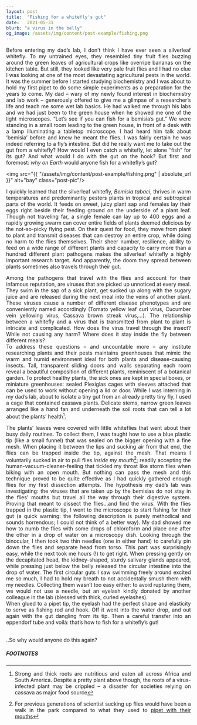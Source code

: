 ```yaml
---
layout: post
title:  "Fishing for a whitefly's gut"
date:   2021-05-31
blurb: "a virus in the belly"
og_image: /assets/img/content/post-example/fishing.png
---
```

<style>body {text-align: justify}</style>

Before entering my dad’s lab, I don’t think I have ever seen a silverleaf whitefly. To my untrained eyes, they resembled tiny fruit flies buzzing around the green leaves of agricultural crops like overripe bananas on the kitchen table. But still, they looked like very pale fruit flies and I had no clue I was looking at one of the most devastating agricultural pests in the world. It was the summer before I started studying biochemistry and I was about to hold my first pipet to do some simple experiments as a preparation for the years to come. My dad – wary of my newly found interest in biochemistry and lab work – generously offered to give me a glimpse of a researcher’s life and teach me some wet lab basics. He had walked me through his labs and we had just been to the green house when he showed me one of the light microscopes. “Let’s see if you can fish for a bemisia’s gut.” We were standing in a small room leading to the green house, in front of a desk with a lamp illuminating a tabletop microscope. I had heard him talk about ‘bemisia’ before and knew he meant the flies. I was fairly certain he was indeed referring to a fly’s intestine. But did he really want me to take out the gut from a whitefly? How would I even catch a whitefly, let alone “fish” for its gut? And what would I do with the gut on the hook? But first and foremost: *why on Earth* would anyone fish for a whitefly’s gut?

<img src="{{ "/assets/img/content/post-example/fishing.png" | absolute_url }}" alt="bay" class="post-pic"/>

I quickly learned that the silverleaf whitefly, *Bemisia tabaci*, thrives in warm temperatures and predominantly pesters plants in tropical and subtropical parts of the world. It feeds on sweet, juicy plant sap and females lay their eggs right beside their feeding ground on the underside of a plant leaf. Though not traveling far, a single female can lay up to 400 eggs and a rapidly growing swarm can cover entire fields of plants deemed delicious by the not-so-picky flying pest. On their quest for food, they move from plant to plant and transmit diseases that can destroy an entire crop, while doing no harm to the flies themselves. Their sheer number, resilience, ability to feed on a wide range of different plants and capacity to carry more than a hundred different plant pathogens makes the silverleaf whitefly a highly important research target. And apparently, the doom they spread between plants sometimes also travels through their gut.

Among the pathogens that travel with the flies and account for their infamous reputation, are viruses that are picked up unnoticed at every meal. They swim in the sap of a sick plant, get sucked up along with the sugary juice and are released during the next meal into the veins of another plant. These viruses cause a number of different disease phenotypes and are conveniently named accordingly (Tomato yellow leaf curl virus, Cucumber vein yellowing virus, Cassava brown streak virus,…). The relationship between a whitefly and a virus that is transmitted from plant to plant is intricate and complicated. How does the virus travel through the insect? While not causing any harm? Where does it stay inside the fly between different meals?   
To address these questions – and uncountable more – any institute researching plants and their pests maintains greenhouses that mimic the warm and humid environment ideal for both plants and disease-causing insects. Tall, transparent sliding doors and walls separating each room reveal a beautiful composition of different plants, reminiscent of a botanical garden. To protect healthy plants, the sick ones are kept in special boxes, or miniature greenhouses: sealed Plexiglas cages with sleeves attached that can be used to work without opening a lid or door. While I was interning in my dad’s lab, about to isolate a tiny gut from an already pretty tiny fly, I used a cage that contained cassava plants. Delicate stems, narrow green leaves arranged like a hand fan and underneath the soil roots that can tell a lot about the plants’ health[^1]. 

The plants’ leaves were covered with little whiteflies that went about their busy daily routines. To collect them, I was taught how to use a blue plastic tip (like a small funnel) that was sealed on the bigger opening with a fine mesh. When placing it between the lips and sucking air from that end, the flies can be trapped inside the tip, against the mesh. That means I voluntarily sucked in air to pull flies *inside my mouth*[^2]; readily accepting the human-vacuum-cleaner-feeling that tickled my throat like storm flies when biking with an open mouth. But nothing can pass the mesh and this technique proved to be quite effective as I had quickly gathered enough flies for my first dissection attempts. The hypothesis my dad’s lab was investigating: the viruses that are taken up by the bemisias do not stay in the flies’ mouths but travel all the way through their digestive system. Proving that meant to dissect the flies…and find the virus. 
With the flies trapped in the plastic tip, I went to the microscope to start fishing for their gut (a quick warning: the following description is purely methodical and sounds horrendous; I could not think of a better way). My dad showed me how to numb the flies with some drops of chloroform and place one after the other in a drop of water on a microscopy dish. Looking through the binocular, I then took two thin needles (one in either hand) to carefully pin down the flies and separate head from torso. This part was surprisingly easy, while the next took me hours (!) to get right. When pressing gently on the decapitated head, the kidney-shaped, sturdy salivary glands appeared, while pressing just below the belly released the circular intestine into the drop of water. The first circular guts I saw swimming freely around excited me so much, I had to hold my breath to not accidentally smush them with my needles. Collecting them wasn’t too easy either: to avoid rupturing them, we would not use a needle, but an eyelash kindly donated by another colleague in the lab (blessed with thick, curled eyelashes). 
<br />
When glued to a pipet tip, the eyelash had the perfect shape and elasticity to serve as fishing rod and hook. Off it went into the water drop, and out again with the gut dangling from its tip. Then a careful transfer into an eppendorf tube and voilá: that’s how to fish for a whitefly’s gut!

<br />
..So why would anyone do this again?




##### FOOTNOTES

[^1]: Strong and thick roots are nutritious and eaten all across Africa and South America. Despite a pretty plant above though, the roots of a virus-infected plant may be crippled – a disaster for societies relying on cassava as major food source
[^2]: For previous generations of scientist sucking up flies would have been a walk in the park compared to what they used to [pipet with their mouths](https://bodyhorrors.wordpress.com/2013/03/20/mouth_pipetting/)


